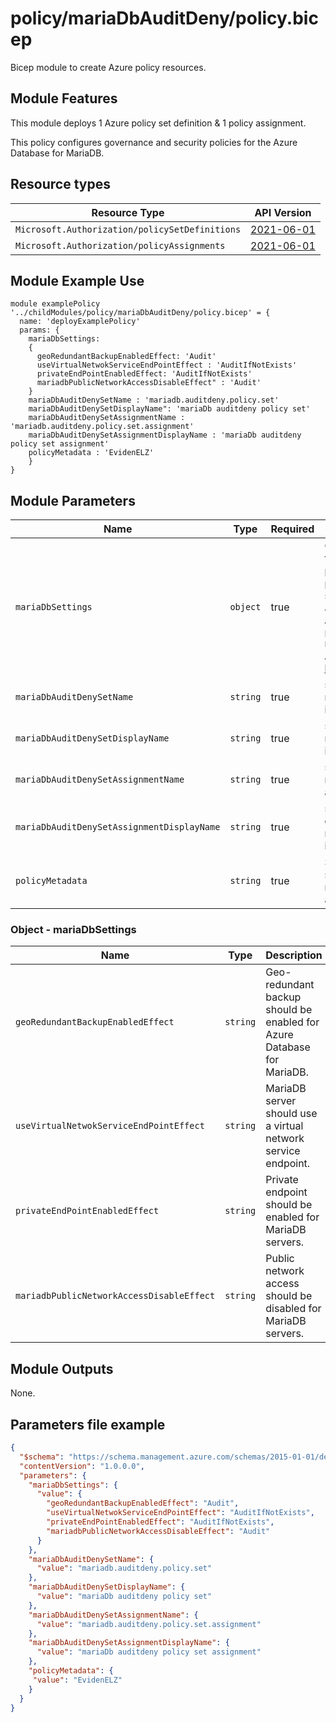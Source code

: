 # policy/mariaDbAuditDeny/policy.bicep
Bicep module to create Azure policy resources.

## Module Features
This module deploys 1 Azure policy set definition & 1 policy assignment.

This policy configures governance and security policies for the Azure Database for MariaDB.

## Resource types

| Resource Type | API Version |
| --- | --- |
| `Microsoft.Authorization/policySetDefinitions` | [2021-06-01](https://docs.microsoft.com/en-us/azure/templates/microsoft.authorization/2021-06-01/policysetdefinitions) |
| `Microsoft.Authorization/policyAssignments` | [2021-06-01](https://docs.microsoft.com/en-us/azure/templates/microsoft.authorization/2021-06-01/policyassignments) |


## Module Example Use
```bicep
module examplePolicy '../childModules/policy/mariaDbAuditDeny/policy.bicep' = {
  name: 'deployExamplePolicy'
  params: {
    mariaDbSettings:
    {
      geoRedundantBackupEnabledEffect: 'Audit'
      useVirtualNetwokServiceEndPointEffect : 'AuditIfNotExists'
      privateEndPointEnabledEffect: 'AuditIfNotExists'
      mariadbPublicNetworkAccessDisableEffect" : 'Audit'
    }
    mariaDbAuditDenySetName : 'mariadb.auditdeny.policy.set'
    mariaDbAuditDenySetDisplayName": 'mariaDb auditdeny policy set'
    mariaDbAuditDenySetAssignmentName : 'mariadb.auditdeny.policy.set.assignment'
    mariaDbAuditDenySetAssignmentDisplayName : 'mariaDb auditdeny policy set assignment'
    policyMetadata : 'EvidenELZ'
    }
}
```

## Module Parameters

| Name | Type | Required | Description |
| --- | --- | --- | --- |
| `mariaDbSettings` | `object` | true | Object which sets the values of the policy set definition parameters. The specific parameters & what they are for, are described in the `policySetDefinition` resource block. Additional Details [here](#object---mariadbsettings).|
| `mariaDbAuditDenySetName` | `string` | true | set name for mariaDb audit deny initiative. |
| `mariaDbAuditDenySetDisplayName` | `string` | true | set displayname for mariaDb audit deny initiative. |
| `mariaDbAuditDenySetAssignmentName` | `string` | true | set assignment name for mariaDb audit deny initiative. |
| `mariaDbAuditDenySetAssignmentDisplayName` | `string` | true | set assignment displayname for mariaDb audit deny initiative. |
| `policyMetadata` | `string` | true | Specify metadata source value required for billing and monitoring. |

### Object - mariaDbSettings
| Name | Type | Description |
| --- | --- | --- |
| `geoRedundantBackupEnabledEffect` | `string` | Geo-redundant backup should be enabled for Azure Database for MariaDB. |
| `useVirtualNetwokServiceEndPointEffect` | `string` | MariaDB server should use a virtual network service endpoint. |
| `privateEndPointEnabledEffect` | `string` | Private endpoint should be enabled for MariaDB servers. |
| `mariadbPublicNetworkAccessDisableEffect` | `string` | Public network access should be disabled for MariaDB servers. |

## Module Outputs
None.

## Parameters file example
```json
{
  "$schema": "https://schema.management.azure.com/schemas/2015-01-01/deploymentParameters.json#",
  "contentVersion": "1.0.0.0",
  "parameters": {
    "mariaDbSettings": {
      "value": {
        "geoRedundantBackupEnabledEffect": "Audit",
        "useVirtualNetwokServiceEndPointEffect": "AuditIfNotExists",
        "privateEndPointEnabledEffect": "AuditIfNotExists",
        "mariadbPublicNetworkAccessDisableEffect": "Audit"
      }
    },
    "mariaDbAuditDenySetName": {
      "value": "mariadb.auditdeny.policy.set"
    },
    "mariaDbAuditDenySetDisplayName": {
      "value": "mariaDb auditdeny policy set"
    },
    "mariaDbAuditDenySetAssignmentName": {
      "value": "mariadb.auditdeny.policy.set.assignment"
    },
    "mariaDbAuditDenySetAssignmentDisplayName": {
      "value": "mariaDb auditdeny policy set assignment"
    },
    "policyMetadata": {
     "value": "EvidenELZ"
    }
  }
}
```